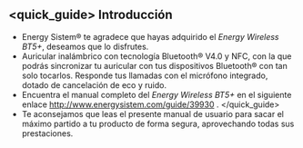 ## <quick_guide> Introducción

* Energy Sistem® te agradece que hayas adquirido el *Energy Wireless BT5+*, deseamos que lo disfrutes.
* Auricular inalámbrico con tecnología Bluetooth® V4.0 y NFC, con la que podrás sincronizar tu auricular con tus dispositivos Bluetooth® con tan solo tocarlos. Responde tus llamadas con el micrófono integrado, dotado de cancelación de eco y ruido.
* <unique>Encuentra el manual completo del *Energy Wireless BT5+* en el siguiente enlace http://www.energysistem.com/guide/39930 </unique>. 
</quick_guide>
* Te aconsejamos que leas el presente manual de usuario para sacar el máximo partido a tu producto de forma segura, aprovechando todas sus prestaciones. 
